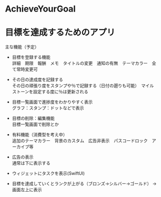 # AchieveYourGoal
# 目標を達成するためのアプリ

主な機能（予定）
* 目標を登録する機能						
詳細　期限　報酬　メモ　タイトルの変更　通知の有無　テーマカラー　全て常時変更可						
						
* その日の達成度を記録する　						
その日の頑張り度をスタンプや％で記録する（日付の遡りも可能）　マイルストーンを設定する度に％は更新される						
						
* 目標一覧画面で進捗度をわかりやすく表示						
グラフ：スタンプ：ドットなどで表示						
						
* 目標の削除：編集機能						
目標一覧画面で削除とか						
						
* 有料機能（消費型を考え中）						
追加のテーマカラー　背景のカスタム　広告非表示　パスコードロック　アーカイブ等						
						
* 広告の表示						
通常は下に表示する						
						
* ウィジェットにタスクを表示(SwiftUI)						
						
* 目標を達成していくとランクが上がる（ブロンズ→シルバー→ゴールド）					→画面左上に表示	
